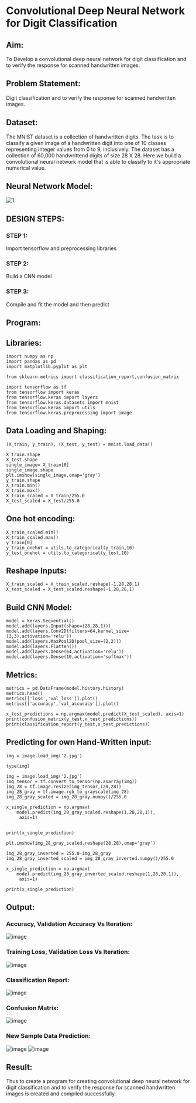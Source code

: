 # Convolutional Deep Neural Network for Digit Classification

## Aim:

To Develop a convolutional deep neural network for digit classification and to verify the response for scanned handwritten images.

## Problem Statement:
Digit classification and to verify the response for scanned handwritten images.
## Dataset:
The MNIST dataset is a collection of handwritten digits. The task is to classify a given image of a handwritten digit into one of 10 classes representing integer values from 0 to 9, inclusively. The dataset has a collection of 60,000 handwrittend digits of size 28 X 28. Here we build a convolutional neural network model that is able to classify to it's appropriate numerical value.

## Neural Network Model:

![1](https://github.com/SOMEASVAR/mnist-classification/assets/93434149/95632cec-41d4-481d-b880-fff51273e3d9)


## DESIGN STEPS:
### STEP 1:
Import tensorflow and preprocessing libraries

### STEP 2:
Build a CNN model

### STEP 3:
Compile and fit the model and then predict

## Program:
## Libraries:
```
import numpy as np
import pandas as pd
import matplotlib.pyplot as plt

from sklearn.metrics import classification_report,confusion_matrix

import tensorflow as tf
from tensorflow import keras
from tensorflow.keras import layers
from tensorflow.keras.datasets import mnist
from tensorflow.keras import utils
from tensorflow.keras.preprocessing import image
```
## Data Loading and Shaping:
```
(X_train, y_train), (X_test, y_test) = mnist.load_data()

X_train.shape
X_test.shape
single_image= X_train[0]
single_image.shape
plt.imshow(single_image,cmap='gray')
y_train.shape
X_train.min()
X_train.max()
X_train_scaled = X_train/255.0
X_test_scaled = X_test/255.0
```
## One hot encoding:
```
X_train_scaled.min()
X_train_scaled.max()
y_train[0]
y_train_onehot = utils.to_categorical(y_train,10)
y_test_onehot = utils.to_categorical(y_test,10)
```
## Reshape Inputs:
```
X_train_scaled = X_train_scaled.reshape(-1,28,28,1)
X_test_scaled = X_test_scaled.reshape(-1,28,28,1)
```
## Build CNN Model:
```
model = keras.Sequential()
model.add(layers.Input(shape=(28,28,1)))
model.add(layers.Conv2D(filters=64,kernel_size=(3,3),activation='relu'))
model.add(layers.MaxPool2D(pool_size=(2,2)))
model.add(layers.Flatten())
model.add(layers.Dense(64,activation='relu'))
model.add(layers.Dense(10,activation='softmax'))
```
## Metrics:
```
metrics = pd.DataFrame(model.history.history)
metrics.head()
metrics[['loss','val_loss']].plot()
metrics[['accuracy','val_accuracy']].plot()

x_test_predictions = np.argmax(model.predict(X_test_scaled), axis=1)
print(confusion_matrix(y_test,x_test_predictions))
print(classification_report(y_test,x_test_predictions))
```
## Predicting for own Hand-Written input:
```
img = image.load_img('2.jpg')

type(img)

img = image.load_img('2.jpg')
img_tensor = tf.convert_to_tensor(np.asarray(img))
img_28 = tf.image.resize(img_tensor,(28,28))
img_28_gray = tf.image.rgb_to_grayscale(img_28)
img_28_gray_scaled = img_28_gray.numpy()/255.0

x_single_prediction = np.argmax(
    model.predict(img_28_gray_scaled.reshape(1,28,28,1)),
     axis=1)


print(x_single_prediction)

plt.imshow(img_28_gray_scaled.reshape(28,28),cmap='gray')

img_28_gray_inverted = 255.0-img_28_gray
img_28_gray_inverted_scaled = img_28_gray_inverted.numpy()/255.0

x_single_prediction = np.argmax(
    model.predict(img_28_gray_inverted_scaled.reshape(1,28,28,1)),
     axis=1)

print(x_single_prediction)
```

## Output:

### Accuracy, Validation Accuracy Vs Iteration:
![image](https://github.com/SOMEASVAR/mnist-classification/assets/93434149/54911c63-d27b-4835-b465-ac5ee5b1784c)
### Training Loss, Validation Loss Vs Iteration:
![image](https://github.com/SOMEASVAR/mnist-classification/assets/93434149/b62a79ea-19fc-44f7-ae37-019809ac0dee)


### Classification Report:
![image](https://github.com/SOMEASVAR/mnist-classification/assets/93434149/a3e0a96b-0942-4d12-9526-c022e7dcf5f8)


### Confusion Matrix:

![image](https://github.com/SOMEASVAR/mnist-classification/assets/93434149/751dffd7-abef-4272-b379-76050ac296f5)


### New Sample Data Prediction:

![image](https://github.com/SOMEASVAR/mnist-classification/assets/93434149/1c0acbde-fbb4-4a62-b7e6-1486059e7ec2)
![image](https://github.com/SOMEASVAR/mnist-classification/assets/93434149/0ad49d2d-aef8-41d0-90da-0c9eb69d5e49)


## Result:
Thus to create a program for creating convolutional deep neural network for digit classification and to verify the response for scanned handwritten images is created and compiled successfully.
